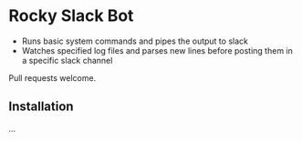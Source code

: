 # Rocky Slack Bot

- Runs basic system commands and pipes the output to slack
- Watches specified log files and parses new lines before posting them in a specific slack channel

Pull requests welcome.


## Installation

...